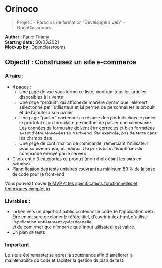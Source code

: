 # Orinoco </br>
> Projet 5 - Parcours de formation "Développeur web" - OpenClassrooms </br>

**Author :** Faure Tinany </br>
**Starting date :** 30/03/2021 </br>
**Mockup by :** Openclassrooms
## Objectif : Construisez un site e-commerce </br>

### A faire : </br>

- 4 pages : </br>
  - Une page de vue sous forme de liste, montrant tous les articles disponibles à la vente </br>
  - Une page “produit”, qui affiche de manière dynamique l'élément sélectionné par l'utilisateur et lui permet de personnaliser le produit et de l'ajouter à son panier </br>
  - Une page “panier” contenant un résumé des produits dans le panier, le prix total et un formulaire permettant de passer une commande. Les données du formulaire doivent être       correctes et bien formatées avant d'être renvoyées au back-end. Par exemple, pas de texte dans les champs date </br>
  - Une page de confirmation de commande, remerciant l'utilisateur pour sa commande, et indiquant le prix total et l'identifiant de commande envoyé par le serveur </br>
- Choix entre 3 catégories de produit (mon choix étant les ours en peluche) </br>
- Plannification des tests unitaires couvrant au minimum 80 % de la base de code pour le front-end </br>

Vous pouvez trouver <a href="https://s3-eu-west-1.amazonaws.com/course.oc-static.com/projects/DWJ_FR_P5/P5_Spe%CC%81cifications%20fonctionnelles%20Orinoco%20(2).pdf">le MVP et les spécifications fonctionnelles et techniques complet ici</a>

### Livrables : </br>

- Le lien vers un dépôt Git public contenant le code de l'application web :
Être en mesure de cloner le référentiel, d'ouvrir index.html, d'utiliser l'application entièrement opérationnelle <br>
et de confirmer que n’importe quel input utilisateur est validé.
-  Un plan de tests

### Important

Le site a été remasterisé après la soutenance afin d'améliorer la maintenabilité du code et faciliter la gestion du plan de test. 

